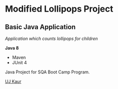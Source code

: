 # Modified Lollipops Project
## Basic Java Application

*Application which counts lollipops for children*

**Java 8**

* Maven
* JUnit 4

Java Project for SQA Boot Camp Program. 

[UJ Kaur](https://github.com)
